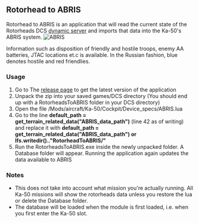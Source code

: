 ## Rotorhead to ABRIS
Rotorhead to ABRIS is an application that will read the current state of the Rotorheads DCS [dynamic server](http://rotorheads.ddns.net/) and imports that data into the Ka-50's ABRIS system.
![ABRIS](https://user-images.githubusercontent.com/5412638/125851711-176c6035-4881-4440-a1ed-b298f235beb6.png)

Information such as disposition of friendly and hostile troops, enemy AA batteries, JTAC locations et.c is available. In the Russian fashion, blue denotes hostile and red friendlies.

### Usage
1. Go to The [release page](https://github.com/gronank/RotorheadToABRIS/releases) to get the latest version of the application
2. Unpack the zip into your saved games/DCS directory (You should end up with a RotorheadsToABRIS folder in your DCS directory)
3. Open the file /Mods/aircraft/Ka-50/Cockpit/Device_specs/ABRIS.lua
4. Go to the line **default_path = get_terrain_related_data("ABRIS_data_path")** (line 42 as of writing) and replace it with **default_path = get_terrain_related_data("ABRIS_data_path") or lfs.writedir().."RotorheadToABRIS/"**
5. Run the RotorheadsToABRIS.exe inside the newly unpacked folder. A Database folder will appear. Running the application again updates the data available to ABRIS

### Notes
* This does not take into account what mission you're actually running. All Ka-50 missions will show the rotorheads data unless you restore the lua or delete the Database folder.
* The database will be loaded when the module is first loaded, i.e. when you first enter the Ka-50 slot.

